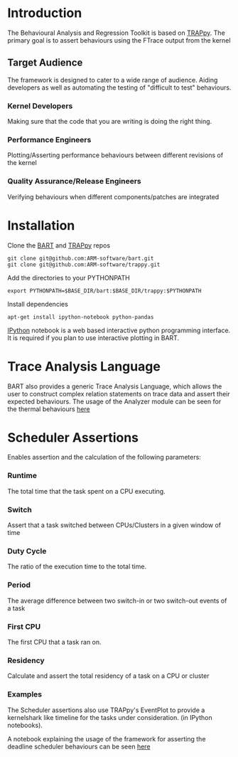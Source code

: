 # Introduction

The Behavioural Analysis and Regression Toolkit is based on [TRAPpy](https://github.com/ARM-software/trappy). The primary goal is to assert behaviours using the FTrace output from the kernel

## Target Audience
The framework is designed to cater to a wide range of audience. Aiding developers as well as automating
the testing of "difficult to test" behaviours.

### Kernel Developers

Making sure that the code that you are writing is doing the right thing.

### Performance Engineers

Plotting/Asserting performance behaviours between different revisions of the kernel

### Quality Assurance/Release Engineers
Verifying behaviours when different components/patches are integrated

# Installation

Clone the [BART]( https://github.com/ARM-software/bart) and [TRAPpy]( https://github.com/ARM-software/trappy) repos

    git clone git@github.com:ARM-software/bart.git
    git clone git@github.com:ARM-software/trappy.git

Add the directories to your PYTHONPATH

    export PYTHONPATH=$BASE_DIR/bart:$BASE_DIR/trappy:$PYTHONPATH

Install dependencies

    apt-get install ipython-notebook python-pandas

[IPython](http://ipython.org/notebook.html) notebook is a web based interactive python programming interface.
It is required if you plan to use interactive plotting in BART.

# Trace Analysis Language

BART also provides a generic Trace Analysis Language, which allows the user to construct complex relation statements on trace data and assert their expected behaviours. The usage of the Analyzer module can be seen for the thermal behaviours [here](https://github.com/ARM-software/bart/blob/master/notebooks/thermal/Thermal.ipynb)

# Scheduler Assertions

Enables assertion and the calculation of the following parameters:

### Runtime

The total time that the task spent on a CPU executing.

### Switch

Assert that a task switched between CPUs/Clusters in a given window of time

### Duty Cycle

The ratio of the execution time to the total time.

### Period

The average difference between two switch-in or two switch-out events of a task

### First CPU

The first CPU that a task ran on.

### Residency

Calculate and assert the total residency of a task on a CPU or cluster

### Examples

The Scheduler assertions also use TRAPpy's EventPlot to provide a kernelshark like timeline
for the tasks under consideration. (in IPython notebooks).

A notebook explaining the usage of the framework for asserting the deadline scheduler behaviours can be seen [here](https://rawgit.com/sinkap/0abbcc4918eb228b8887/raw/a1b4d6e0079f4ea0368d595d335bc340616501ff/SchedDeadline.html)


